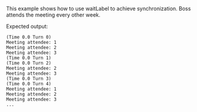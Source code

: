 This example shows how to use waitLabel to achieve synchronization. Boss attends the meeting every other week. 

Expected output: 
```
(Time 0.0 Turn 0)
Meeting attendee: 1
Meeting attendee: 2
Meeting attendee: 3
(Time 0.0 Turn 1)
(Time 0.0 Turn 2)
Meeting attendee: 2
Meeting attendee: 3
(Time 0.0 Turn 3)
(Time 0.0 Turn 4)
Meeting attendee: 1
Meeting attendee: 2
Meeting attendee: 3
...
```
